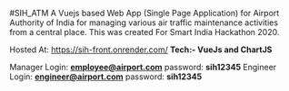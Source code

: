 #SIH_ATM
A Vuejs based Web App (Single Page Application) for Airport Authority of India for managing various air traffic maintenance activities from a central place. This was created For Smart India Hackathon 2020.

Hosted At: https://sih-front.onrender.com/
**Tech:- VueJs and ChartJS**

Manager Login: **employee@airport.com** password: **sih12345**
Engineer Login: **engineer@airport.com** password: **sih12345**

